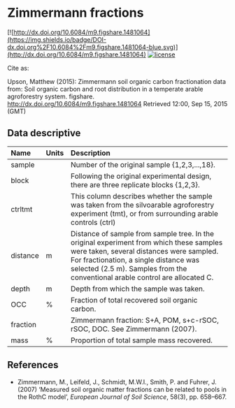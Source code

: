 # Zimmermann fractions

[![http://dx.doi.org/10.6084/m9.figshare.1481064](https://img.shields.io/badge/DOI-dx.doi.org%2F10.6084%2Fm9.figshare.1481064-blue.svg)](http://dx.doi.org/10.6084/m9.figshare.1481064)
[![license](https://img.shields.io/badge/license-BY--CC-brightgreen.svg)](http://figshare.com/licensing)

Cite as:

Upson, Matthew (2015): Zimmermann soil organic carbon fractionation data from: Soil organic carbon and root distribution in a temperate arable agroforestry system. figshare.
http://dx.doi.org/10.6084/m9.figshare.1481064
Retrieved 12:00, Sep 15, 2015 (GMT)

## Data descriptive

|Name|Units|Description|
|:---|:---|:---|
|sample|| Number of the original sample {1,2,3,...,18}.|
|block|| Following the original experimental design, there are three replicate blocks {1,2,3}.|
|ctrltmt|| This column describes whether the sample was taken from the silvoarable agroforestry experiment (tmt), or from surrounding arable controls (ctrl)|.
|distance| m | Distance of sample from sample tree. In the original experiment from which these samples were taken, several distances were sampled. For fractionation, a single distance was selected (2.5 m). Samples from the conventional arable control are allocated C.|
|depth| m | Depth from which the sample was taken.|
|OCC| % | Fraction of total recovered soil organic carbon. |
|fraction|| Zimmermann fraction: S+A, POM, s+c-rSOC, rSOC, DOC. See Zimmermann (2007).|
|mass| % | Proportion of total sample mass recovered.|

## References
* Zimmermann, M., Leifeld, J., Schmidt, M.W.I., Smith, P. and Fuhrer, J. (2007) ‘Measured soil organic matter fractions can be related to pools in the RothC model’, *European Journal of Soil Science*, 58(3), pp. 658–667.